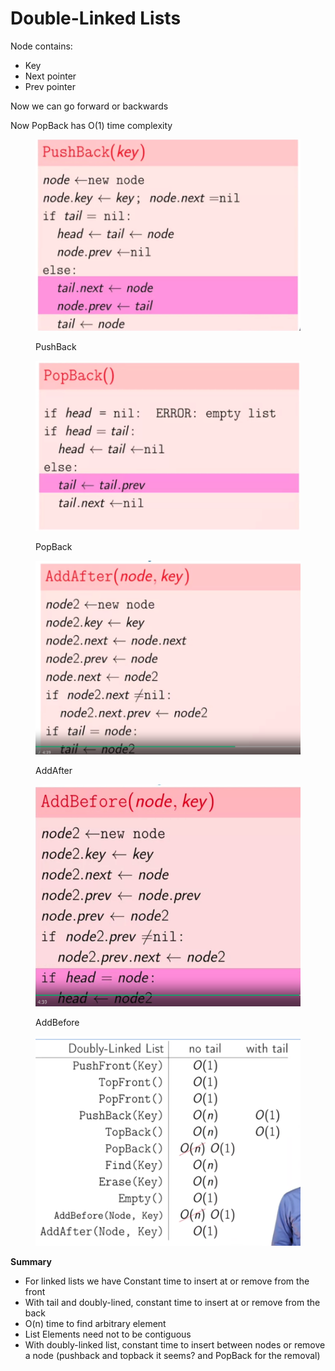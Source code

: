 # Double-Linked Lists

Node contains:

* Key
* Next pointer
* Prev pointer

Now we can go forward or backwards

Now PopBack has O(1) time complexity

<figure><img src="../../.gitbook/assets/imagen.png" alt=""><figcaption><p>PushBack</p></figcaption></figure>

<figure><img src="../../.gitbook/assets/imagen (1).png" alt=""><figcaption><p>PopBack</p></figcaption></figure>

<figure><img src="../../.gitbook/assets/imagen (2).png" alt=""><figcaption><p>AddAfter</p></figcaption></figure>

<figure><img src="../../.gitbook/assets/imagen (3).png" alt=""><figcaption><p>AddBefore</p></figcaption></figure>

<figure><img src="../../.gitbook/assets/imagen (4).png" alt=""><figcaption></figcaption></figure>

**Summary**

* For linked lists we have Constant time to insert at or remove from the front
* With tail and doubly-lined, constant time to insert at or remove from the back
* O(n) time to find arbitrary element
* List Elements need not to be contiguous
* With doubly-linked list, constant time to insert between nodes or remove a node (pushback and topback it seems? and PopBack for the removal)

